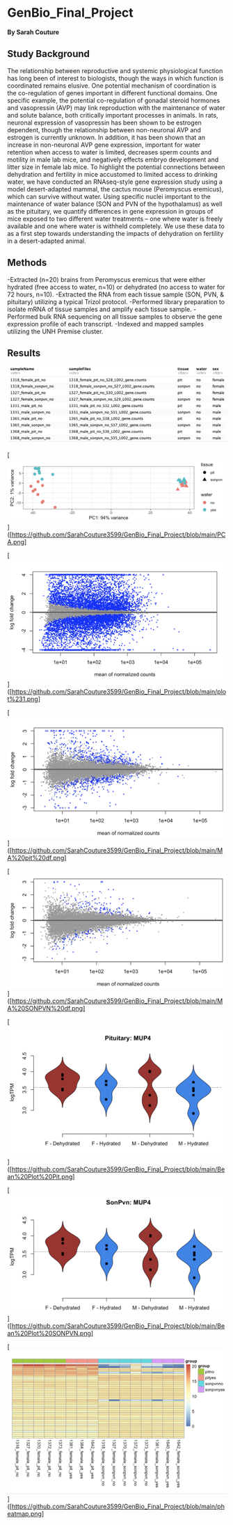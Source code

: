 # GenBio_Final_Project
**By Sarah Couture**

## Study Background 
The relationship between reproductive and systemic physiological function has long been of interest to biologists, though the ways in which function is coordinated remains elusive. One potential mechanism of coordination is the co-regulation of genes important in different functional domains. One specific example, the potential co-regulation of gonadal steroid hormones and vasopressin (AVP) may link reproduction with the maintenance of water and solute balance, both critically important processes in animals. In rats, neuronal expression of vasopressin has been shown to be estrogen dependent, though the relationship between non-neuronal AVP and estrogen is currently unknown. In addition, it has been shown that an increase in non-neuronal AVP gene expression, important for water retention when access to water is limited, decreases sperm counts and motility in male lab mice, and negatively effects embryo development and litter size in female lab mice. To highlight the potential connections between dehydration and fertility in mice accustomed to limited access to drinking water, we have conducted an RNAseq-style gene expression study using a model desert-adapted mammal, the cactus mouse (Peromyscus eremicus), which can survive without water. Using specific nuclei important to the maintenance of water balance (SON and PVN of the hypothalamus) as well as the pituitary, we quantify differences in gene expression in groups of mice exposed to two different water treatments – one where water is freely available and one where water is withheld completely. We use these data to as a first step towards understanding the impacts of dehydration on fertility in a desert-adapted animal. 


## Methods 
-Extracted (n=20) brains from Peromyscus eremicus that were either hydrated (free access to water, n=10) or dehydrated (no access to water for 72 hours, n=10). 
-Extracted the RNA from each tissue sample (SON, PVN, & pituitary) utilizing a typical Trizol protocol. 
-Performed library preparation to isolate mRNA of tissue samples and amplify each tissue sample. 
-Performed bulk RNA sequencing on all tissue samples to observe the gene expression profile of each transcript. 
-Indexed and mapped samples utilizing the UNH Premise cluster.  




## Results 



[![](./sampletable.png)](https://github.com/SarahCouture3599/GenBio_Final_Project/blob/main/sampletable.png)


[![](./PCA.png)]([https://github.com/SarahCouture3599/GenBio_Final_Project/blob/main/PCA.png]


[![](./plot%231.png)]([https://github.com/SarahCouture3599/GenBio_Final_Project/blob/main/plot%231.png]


[![](./MA%20pit%20df.png)]([https://github.com/SarahCouture3599/GenBio_Final_Project/blob/main/MA%20pit%20df.png]


[![](./MA%20SONPVN%20df.png)]([https://github.com/SarahCouture3599/GenBio_Final_Project/blob/main/MA%20SONPVN%20df.png]


[![](./Bean%20Plot%20Pit.png)]([https://github.com/SarahCouture3599/GenBio_Final_Project/blob/main/Bean%20Plot%20Pit.png]


[![](./Bean%20Plot%20SONPVN.png)]([https://github.com/SarahCouture3599/GenBio_Final_Project/blob/main/Bean%20Plot%20SONPVN.png]


[![](./pheatmap.png)]([https://github.com/SarahCouture3599/GenBio_Final_Project/blob/main/pheatmap.png]
